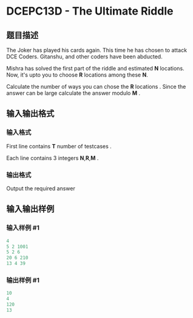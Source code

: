 # DCEPC13D - The Ultimate Riddle

## 题目描述

The Joker has played his cards again. This time he has chosen to attack DCE Coders. Gitanshu, and other coders have been abducted.

Mishra has solved the first part of the riddle and estimated **N** locations. Now, it's upto you to choose **R** locations among these **N**.

Calculate the number of ways you can chose the **R** locations . Since the answer can be large calculate the answer modulo **M** .

## 输入输出格式

### 输入格式

First line contains **T** number of testcases .

Each line contains 3 integers **N**,**R**,**M** .

### 输出格式

Output the required answer

## 输入输出样例

### 输入样例 #1

```cpp
4
5 2 1001
5 2 6
20 6 210
13 4 39
```


### 输出样例 #1

```cpp
10
4
120
13
```


